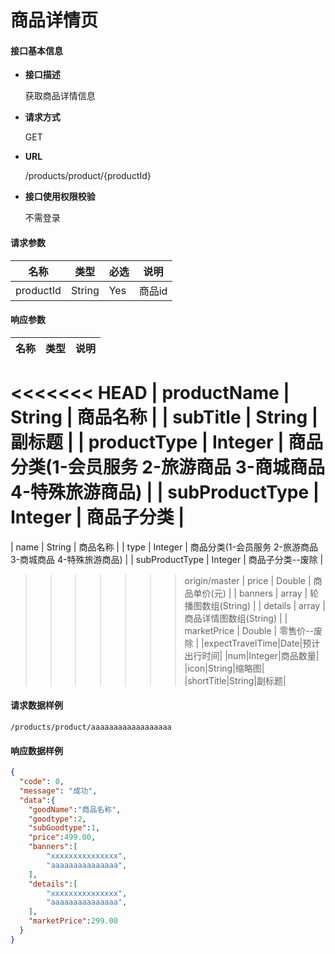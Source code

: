 # 商品详情页

#### **接口基本信息**

* **接口描述**

  获取商品详情信息

* **请求方式**

  GET

* **URL**

  /products/product/{productId}

* **接口使用权限校验**

  不需登录

#### **请求参数**

| 名称 | 类型 | 必选 | 说明 |
| --- | --- | --- | --- |
| productId | String | Yes | 商品id |

#### **响应参数**

| 名称 | 类型 | 说明 |
| --- | --- | --- |
<<<<<<< HEAD
| productName | String | 商品名称 |
| subTitle | String | 副标题 |
| productType | Integer | 商品分类(1-会员服务 2-旅游商品 3-商城商品 4-特殊旅游商品) |
| subProductType | Integer | 商品子分类 |
=======
| name | String | 商品名称 |
| type | Integer | 商品分类(1-会员服务 2-旅游商品 3-商城商品 4-特殊旅游商品) |
| subProductType | Integer | 商品子分类--废除 |
>>>>>>> origin/master
| price | Double | 商品单价(元) |
| banners | array | 轮播图数组(String) |
| details | array | 商品详情图数组(String) |
| marketPrice | Double | 零售价--废除 |
|expectTravelTime|Date|预计出行时间|
|num|Integer|商品数量|
|icon|String|缩略图|
|shortTitle|String|副标题|

#### **请求数据样例**

```url
/products/product/aaaaaaaaaaaaaaaaaa
```

#### **响应数据样例**

```json
{
  "code": 0,
  "message": "成功",
  "data":{
    "goodName":"商品名称",
    "goodtype":2,
    "subGoodtype":1,
    "price":499.00,
    "banners":[
    	"xxxxxxxxxxxxxxx",
    	"aaaaaaaaaaaaaaa",
    ],
    "details":[
        "xxxxxxxxxxxxxxx",
        "aaaaaaaaaaaaaaa",
    ],
    "marketPrice":299.00
  }
}
```



